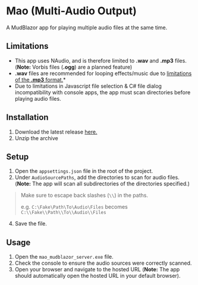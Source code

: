 # Mao (Multi-Audio Output)

A MudBlazor app for playing multiple audio files at the same time.

## Limitations
* This app uses NAudio, and is therefore limited to **.wav** and **.mp3** files. (**Note:** Vorbis files (**.ogg**) are a planned feature)
* **.wav** files are recommended for looping effects/music due to [limitations of the **.mp3** format.](https://lame.sourceforge.io/tech-FAQ.txt)* 
* Due to limitations in Javascript file selection & C# file dialog incompatibility with console apps, the app must scan directories before playing audio files.


## Installation
1. Download the latest release [here.](https://github.com/Eonzenex/mao-mudblazor/releases)
2. Unzip the archive

## Setup
1. Open the `appsettings.json` file in the root of the project.
2. Under `AudioSourcePaths`, add the directories to scan for audio files. (**Note:** The app will scan all subdirectories of the directories specified.)

> Make sure to escape back slashes (`\\`) in the paths.
> 
> e.g. `C:\Fake\Path\To\Audio\Files` becomes `C:\\Fake\\Path\\To\\Audio\\Files`

4. Save the file.

## Usage
1. Open the `mao_mudblazor_server.exe` file.
2. Check the console to ensure the audio sources were correctly scanned.
3. Open your browser and navigate to the hosted URL (**Note:** The app should automatically open the hosted URL in your default browser).
